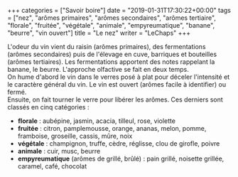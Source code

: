 +++
categories = ["Savoir boire"]
date = "2019-01-31T17:30:22+00:00"
tags = ["nez", "arômes primaires", "arômes secondaires", "arômes tertiaire", "florale", "fruitée", "végétale", "animale", "empyreumatique", "banane", "beurre", "vin ouvert"]
title = "Le nez"
writer = "LeChaps"
+++

L'odeur du vin vient du raisin (arômes primaires), des fermentations (arômes secondaires) puis de l'élevage en cuve, barriques et bouteilles (arômes tertiaires). Les fermentations apportent des notes rappelant la banane, le beurre. L'approche olfactive se fait en deux temps.  
On hume d'abord le vin dans le verres posé à plat pour déceler l'intensité et le caractère général du vin. Le vin est ouvert (arômes facile à identifier) ou fermé.  
Ensuite, on fait tourner le verre pour libérer les arômes. Ces derniers sont classés en cinq catégories : 

* **florale** : aubépine, jasmin, acacia, tilleul, rose, violette
* **fruitée** : citron, pamplemousse, orange, ananas, melon, pomme, framboise, groseille, cassis, mûre, noix
* **végétale** : champignon, truffe, cèdre, réglisse, clou de girofle, poivre
* **animale** : cuir, musc, beurre
* **empyreumatique** (arômes de grillé, brûlé) : pain grillé, noisette grillée, caramel, café, chocolat
